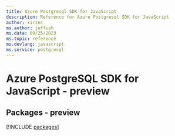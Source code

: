 ```yaml
---
title: Azure Postgresql SDK for JavaScript
description: Reference for Azure Postgresql SDK for JavaScript
author: xirzec
ms.author: jeffish
ms.data: 09/25/2023
ms.topic: reference
ms.devlang: javascript
ms.service: postgresql
---
```

# Azure PostgreSQL SDK for JavaScript - preview
## Packages - preview
[!INCLUDE [packages](postgresql-index.md)]